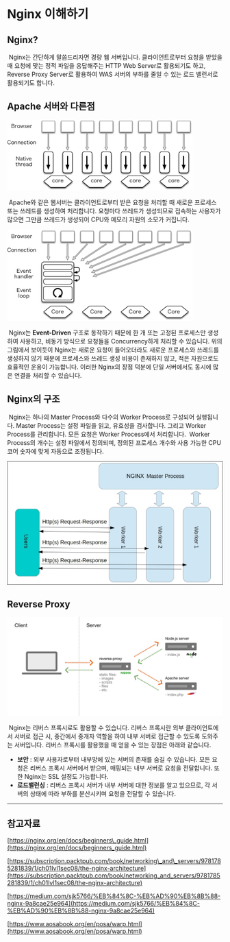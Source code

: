 # Nginx 이해하기

## Nginx?

 Nginx는 간단하게 말씀드리자면 경량 웹 서버입니다. 클라이언트로부터 요청을 받았을 때 요청에 맞는 정적 파일을 응답해주는 HTTP Web Server로 활용되기도 하고, Reverse Proxy Server로 활용하여 WAS 서버의 부하를 줄일 수 있는 로드 밸런서로 활용되기도 합니다.

## Apache 서버와 다른점

![Apache](./images/apache.png)

 Apache와 같은 웹서버는 클라이언트로부터 받은 요청을 처리할 때 새로운 프로세스 또는 쓰레드를 생성하여 처리합니다. 요청마다 쓰레드가 생성되므로 접속하는 사용자가 많으면 그만큼 쓰레드가 생성되어 CPU와 메모리 자원의 소모가 커집니다.

![Nginx](./images/nginx.png)

 Nginx는 **Event-Driven** 구조로 동작하기 때문에 한 개 또는 고정된 프로세스만 생성하여 사용하고, 비동기 방식으로 요청들을 Concurrency하게 처리할 수 있습니다. 위의 그림에서 보이듯이 Nginx는 새로운 요청이 들어오더라도 새로운 프로세스와 쓰레드를 생성하지 않기 때문에 프로세스와 쓰레드 생성 비용이 존재하지 않고, 적은 자원으로도 효율적인 운용이 가능합니다. 이러한 Nginx의 장점 덕분에 단일 서버에서도 동시에 많은 연결을 처리할 수 있습니다.

## Nginx의 구조

 Nginx는 하나의 Master Process와 다수의 Worker Process로 구성되어 실행됩니다. Master Process는 설정 파일을 읽고, 유효성을 검사합니다. 그리고 Worker Process를 관리합니다. 모든 요청은 Worker Process에서 처리합니다.  Worker Process의 개수는 설정 파일에서 정의되며, 정의된 프로세스 개수와 사용 가능한 CPU 코어 숫자에 맞게 자동으로 조정됩니다.

![Nginx Architecture](./images/nginx_architecture.jpg)

## Reverse Proxy

![Reverse Proxy](./images/reverse_proxy.jpg)

 Nginx는 리버스 프록시로도 활용할 수 있습니다. 리버스 프록시란 외부 클라이언트에서 서버로 접근 시, 중간에서 중개자 역할을 하여 내부 서버로 접근할 수 있도록 도와주는 서버입니다. 리버스 프록시를 활용했을 때 얻을 수 있는 장점은 아래와 같습니다.

-   **보안** : 외부 사용자로부터 내부망에 있는 서버의 존재를 숨길 수 있습니다. 모든 요청은 리버스 프록시 서버에서 받으며, 매핑되는 내부 서버로 요청을 전달합니다. 또한 Nginx는 SSL 설정도 가능합니다.
-   **로드밸런싱** : 리버스 프록시 서버가 내부 서버에 대한 정보를 알고 있으므로, 각 서버의 상태에 따라 부하를 분산시키며 요청을 전달할 수 있습니다.

---

## 참고자료

[https://nginx.org/en/docs/beginners\_guide.html](https://nginx.org/en/docs/beginners_guide.html)

[https://subscription.packtpub.com/book/networking\_and\_servers/9781785281839/1/ch01lvl1sec08/the-nginx-architecture](https://subscription.packtpub.com/book/networking_and_servers/9781785281839/1/ch01lvl1sec08/the-nginx-architecture)

[https://medium.com/sjk5766/%EB%84%8C-%EB%AD%90%EB%8B%88-nginx-9a8cae25e964](https://medium.com/sjk5766/%EB%84%8C-%EB%AD%90%EB%8B%88-nginx-9a8cae25e964)

[https://www.aosabook.org/en/posa/warp.html](https://www.aosabook.org/en/posa/warp.html)
